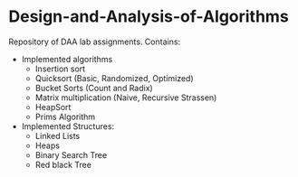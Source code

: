 # Design-and-Analysis-of-Algorithms

Repository of DAA lab assignments. Contains:
* Implemented algorithms
  * Insertion sort
  * Quicksort (Basic, Randomized, Optimized)
  * Bucket Sorts (Count and Radix)
  * Matrix multiplication (Naive, Recursive Strassen)
  * HeapSort
  * Prims Algorithm
* Implemented Structures:
  * Linked Lists
  * Heaps
  * Binary Search Tree
  * Red black Tree
  
